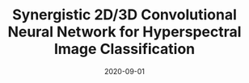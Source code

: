 ---
title: "Synergistic 2D/3D Convolutional Neural Network for Hyperspectral Image Classification"
collection: publications
category: manuscripts
permalink: /publication/2020-10-01-paper-title-number-1
#excerpt: 'A study on applying deep learning techniques to road detection and centerline extraction, focusing on multi-task learning.'
date: 2020-09-01
venue: '12'
slidesurl: 'https://github.com/xiachangxue/xfy.github.io/files/paper4.pdf'
paperurl: 'https://www.mdpi.com/2072-4292/12/12/2033'
bibtexurl: 'http://academicpages.github.io/files/bibtex4.bib'
citation: 'Yang, X.; Zhang, X.; Ye, Y.; Lau, R.Y.K.; Lu, S.; Li, X.; Huang, X. Synergistic 2D/3D Convolutional Neural Network for Hyperspectral Image Classification. Remote Sens. 2020, 12, 2033.'
---